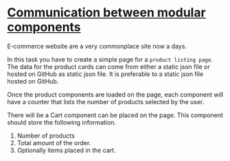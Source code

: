 # [Communication between modular components](https://varunsathreya.github.io/contentstack-training/3.%20Javascript/6.%20Communication%20between%20modular%20components/index.html)

E-commerce website are a very commonplace site now a days.

In this task you have to create a simple page for a `product listing page`. The data for the product cards can come from either a static json file or hosted on GitHub as static json file. It is preferable to a static json file hosted on GitHub.

Once the product components are loaded on the page, each component will have a counter that lists the number of products selected by the user.

There will be a Cart component can be placed on the page. This component should store the following information.

1. Number of products
2. Total amount of the order.
3. Optionally items placed in the cart.

